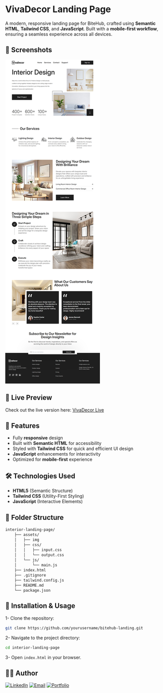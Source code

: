 # VivaDecor Landing Page

A modern, responsive landing page for BiteHub, crafted using **Semantic HTML**, **Tailwind CSS**, and **JavaScript**. Built with a **mobile-first workflow**, ensuring a seamless experience across all devices.

## 📸 Screenshots

![VivaDecor Desktop Screenshot](./assets/img/screenshot.png)

## 🚀 Live Preview

Check out the live version here: [VivaDecor Live]()

## 📌 Features

- Fully **responsive** design
- Built with **Semantic HTML** for accessibility
- Styled with **Tailwind CSS** for quick and efficient UI design
- **JavaScript** enhancements for interactivity
- Optimized for **mobile-first** experience

## 🛠️ Technologies Used

- **HTML5** (Semantic Structure)
- **Tailwind CSS** (Utility-First Styling)
- **JavaScript** (Interactive Elements)

## 📂 Folder Structure

```
interior-landing-page/
    ├── assets/
    │   ├── img
    │   ├── css/
    │   │   ├── input.css
    │   │   └── output.css
    │   └── js/
    │       └── main.js
    ├── index.html
    ├── .gitignore
    ├── tailwind.config.js
    ├── README.md
    └── package.json
```

## 📌 Installation & Usage

1- Clone the repository:

   ```sh
   git clone https://github.com/yourusername/bitehub-landing.git
   ```

2- Navigate to the project directory:

   ```sh
   cd interior-landing-page
   ```

3- Open `index.html` in your browser.

## 👨‍💻 Author

[![LinkedIn](https://img.shields.io/badge/LinkedIn-0077B5?style=for-the-badge&logo=linkedin&logoColor=white)](https://www.linkedin.com/in/muhammad-hisham-23544b253/)
[![Email](https://img.shields.io/badge/Email-D14836?style=for-the-badge&logo=gmail&logoColor=white)](mailto:muhammedheshamm2@gmail.com)
[![Portfolio](https://img.shields.io/badge/Portfolio-000000?style=for-the-badge&logo=firefox&logoColor=white)](https://muhammadhisham2024.netlify.app/)
